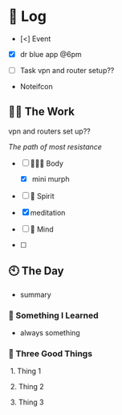 # 📅 Log

  

- [<] Event
- [x] dr blue app @6pm 

- [ ] Task
vpn and router setup??
- Noteifcon

  

## 💪🏽 The Work

  vpn and routers set up??

*The path of most resistance*

  

- [ ] 🏄🏻‍♂️ Body
	- [x] mini murph

- [ ] 👻 Spirit
- [x] meditation

- [ ] 🧠 Mind
- [ ] 

  

## 🕙 The Day

  

- summary

### 🤔 Something I Learned

  

- always something

  

### 🐯 Three Good Things

  

 1. Thing 1

 2. Thing 2

 3. Thing 3